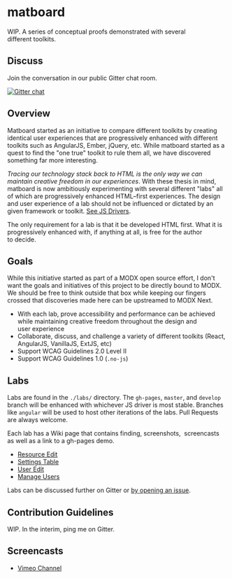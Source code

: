 matboard
========

WIP. A series of conceptual proofs demonstrated with several different&nbsp;toolkits.

## Discuss
Join the conversation in our public Gitter chat&nbsp;room.

[![Gitter chat](https://badges.gitter.im/jpdevries/matboard.png)](https://gitter.im/jpdevries/matboard)

## Overview
Matboard started as an initiative to compare different toolkits by creating identical user experiences that are progressively enhanced with different toolkits such as AngularJS, Ember, jQuery, etc. While matboard started as a quest to find the "one true" toolkit to rule them all, we have discovered something far more&nbsp;interesting.

_Tracing our technology stack back to HTML is the only way we can maintain creative freedom in our experiences_. With these thesis in mind, matboard is now ambitiously experimenting with several different "labs" all of which are progressively enhanced HTML&ndash;first experiences. The design and user experience of a lab should not be influenced or dictated by an given framework or toolkit. [See JS&nbsp;Drivers](https://github.com/jpdevries/matboard/wiki/JS-Drivers).

The only requirement for a lab is that it be developed HTML first. What it is progressively enhanced with, if anything at all, is free for the author to&nbsp;decide.

## Goals
While this initiative started as part of a MODX open source effort, I don't want the goals and initiatives of this project to be directly bound to MODX. We should be free to think outside that box while keeping our fingers crossed that discoveries made here can be upstreamed to MODX&nbsp;Next.

 - With each lab, prove accessibility and performance can be achieved while maintaining creative freedom throughout the design and user&nbsp;experience
 - Collaborate, discuss, and challenge a variety of different toolkits (React, AngularJS, VanillaJS, ExtJS,&nbsp;etc)
 - Support WCAG Guidelines 2.0 Level&nbsp;II
 - Support WCAG Guidelines&nbsp;1.0&nbsp;(`.no-js`)

## Labs
Labs are found in the `./labs/` directory. The `gh-pages`, `master`, and `develop` branch will be enhanced with whichever JS driver is most stable. Branches like `angular` will be used to host other iterations of the labs. Pull Requests are always&nbsp;welcome.

Each lab has a Wiki page that contains finding, screenshots, &nbsp;screencasts as well as a link to a gh-pages&nbsp;demo.

- [Resource Edit](https://github.com/jpdevries/matboard/wiki/Resource-Edit-Lab)
- [Settings Table](https://github.com/jpdevries/matboard/wiki/Settings-Table-Lab)
- [User Edit](https://github.com/jpdevries/matboard/wiki/User-Edit-Lab)
- [Manage Users](https://github.com/jpdevries/matboard/wiki/Manage-Users-Lab)

Labs can be discussed further on Gitter or [by opening an issue](https://github.com/jpdevries/matboard/issues/new).

## Contribution Guidelines
WIP. In the interim, ping me on&nbsp;Gitter.

## Screencasts
- [Vimeo Channel](https://vimeo.com/album/3962656)
